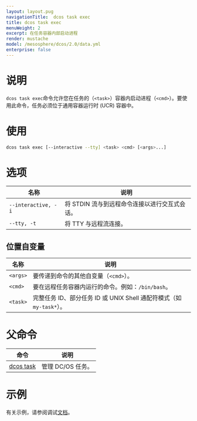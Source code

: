 ```yaml
---
layout: layout.pug
navigationTitle:  dcos task exec
title: dcos task exec
menuWeight: 2
excerpt: 在任务容器内部启动进程
render: mustache
model: /mesosphere/dcos/2.0/data.yml
enterprise: false
---
```


# 说明
`dcos task exec`命令允许您在任务的（`<task>`）容器内启动进程（`<cmd>`）。要使用此命令，任务必须位于通用容器运行时 (UCR) 容器中。

# 使用

```bash
dcos task exec [--interactive --tty] <task> <cmd> [<args>...]
```

# 选项

| 名称 | 说明 |
|---------|-------------|
| `--interactive, -i` | 将 STDIN 流与到远程命令连接以进行交互式会话。|
| `--tty, -t` | 将 TTY 与远程流连接。|

## 位置自变量

| 名称 | 说明 |
|---------|-------------|
| `<args>` | 要传递到命令的其他自变量（`<cmd>`）。|
| `<cmd>` | 要在远程任务容器内运行的命令。例如：`/bin/bash`。|
| `<task>`   |   完整任务 ID、部分任务 ID 或 UNIX Shell 通配符模式（如 `my-task*`）。 |

# 父命令

| 命令 | 说明 |
|---------|-------------|
| [dcos task](/mesosphere/dcos/2.0/cli/command-reference/dcos-task/)   | 管理 DC/OS 任务。 |

# 示例

有关示例，请参阅调试[文档](/mesosphere/dcos/2.0/monitoring/debugging/)。
